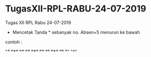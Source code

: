 # TugasXII-RPL-RABU-24-07-2019
Tugas XII RPL Rabu 24-07-2019
- Mencetak Tanda * sebanyak no. Absen+5 menurun ke bawah

contoh :

"***********"
"**********"
"*********"
"********"
"*******"
"******"
"*****"
"****"
"***"
"**"
"*"
